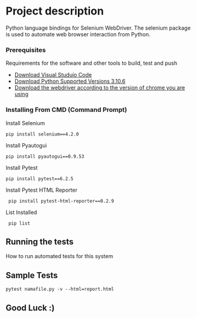 # Project description

Python language bindings for Selenium WebDriver.
The selenium package is used to automate web browser interaction from Python.

### Prerequisites

Requirements for the software and other tools to build, test and push 
- [Download Visual Studuio Code](https://code.visualstudio.com/download)
- [Download Python Supported Versions 3.10.6](https://www.python.org/downloads/release/python-3106/)
- [Download the webdriver according to the version of chrome you are using](https://chromedriver.chromium.org/downloads)

### Installing From CMD (Command Prompt)

Install Selenium 

    pip install selenium==4.2.0

Install Pyautogui

    pip install pyautogui==0.9.53

Install Pytest

    pip install pytest==6.2.5
  
Install Pytest HTML Reporter

     pip install pytest-html-reporter==0.2.9
    
List Installed

     pip list

## Running the tests

How to run automated tests for this system

## Sample Tests

    pytest namafile.py -v --html=report.html

## Good Luck :)
